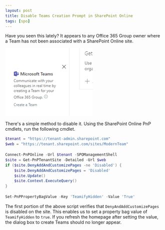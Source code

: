 ```yaml
---
layout: post
title: Disable Teams Creation Prompt in SharePoint Online
tags: [spo]
---
```


Have you seen this lately? It appears to any Office 365 Group owner where a Team has not been associated with a SharePoint Online site.

![CreateTeamInSPO](/assets/images/2019/04/CreateTeamInSPO.PNG)

There's a simple method to disable it. Using the SharePoint Online PnP cmdlets, run the following cmdlet.

```powershell
$tenant = "https://tenant-admin.sharepoint.com"
$web = "https://tenant.sharepoint.com/sites/ModernTeam"

Connect-PnPOnline -Url $tenant -SPOManagementShell
$site = Get-PnPTenantSite -Detailed -Url $web
if ($site.DenyAddAndCustomizePages -ne 'Disabled') {
    $site.DenyAddAndCustomizePages = 'Disabled'
    $site.Update()
    $site.Context.ExecuteQuery()
}

Set-PnPPropertyBagValue -Key 'TeamifyHidden' -Value 'True'
```

The first portion of the above script verifies that `DenyAndAddCustomizePages` is disabled on the site. This enables us to set a property bag value of `TeamifyHidden` to `true`. If you refresh the homepage after setting the value, the dialog box to create Teams should no longer appear.